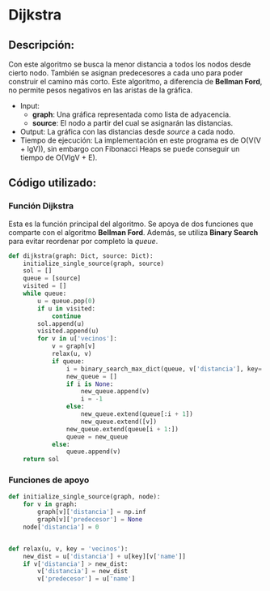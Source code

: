 # Dijkstra

## Descripción:
Con este algoritmo se busca la menor distancia a todos los nodos desde cierto nodo. También se asignan predecesores a cada uno para poder construir el camino más corto.
Este algoritmo, a diferencia de **Bellman Ford**, no permite pesos negativos en las aristas de la gráfica.
* Input:
    * **graph**: Una gráfica representada como lista de adyacencia.
    * **source**: El nodo a partir del cual se asignarán las distancias.
* Output: La gráfica con las distancias desde *source* a cada nodo.
* Tiempo de ejecución: La implementación en este programa es de O(V(V + lgV)), sin embargo con Fibonacci Heaps se puede conseguir un tiempo de O(VlgV + E).
## Código utilizado:
### Función **Dijkstra**
Esta es la función principal del algoritmo. Se apoya de dos funciones que comparte con el algoritmo **Bellman Ford**. Además, se utiliza **Binary Search** para evitar reordenar por completo la *queue*.
```python
def dijkstra(graph: Dict, source: Dict):
    initialize_single_source(graph, source)
    sol = []
    queue = [source]
    visited = []
    while queue:
        u = queue.pop(0)
        if u in visited:
            continue
        sol.append(u)
        visited.append(u)
        for v in u['vecinos']:
            v = graph[v]
            relax(u, v)
            if queue:
                i = binary_search_max_dict(queue, v['distancia'], key='distancia')
                new_queue = []
                if i is None:
                    new_queue.append(v)
                    i = -1
                else:
                    new_queue.extend(queue[:i + 1])
                    new_queue.extend([v])
                new_queue.extend(queue[i + 1:])
                queue = new_queue
            else:
                queue.append(v)
    return sol
```
### Funciones de apoyo
```python
def initialize_single_source(graph, node):
    for v in graph:
        graph[v]['distancia'] = np.inf
        graph[v]['predecesor'] = None
    node['distancia'] = 0


def relax(u, v, key = 'vecinos'):
    new_dist = u['distancia'] + u[key][v['name']]
    if v['distancia'] > new_dist:
        v['distancia'] = new_dist
        v['predecesor'] = u['name']
```
